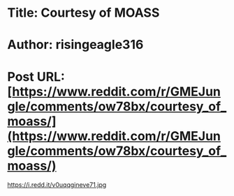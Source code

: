 # Title: Courtesy of MOASS
# Author: risingeagle316
# Post URL: [https://www.reddit.com/r/GMEJungle/comments/ow78bx/courtesy_of_moass/](https://www.reddit.com/r/GMEJungle/comments/ow78bx/courtesy_of_moass/)


https://i.redd.it/v0uqqgineve71.jpg